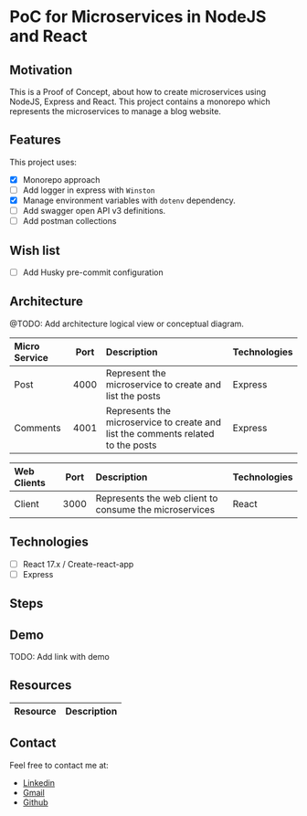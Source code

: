 # PoC for Microservices in NodeJS and React

## Motivation

This is a Proof of Concept, about how to create microservices using NodeJS, Express and React. This project contains a monorepo which represents the microservices to manage a blog website.

## Features

This project uses:

- [x] Monorepo approach
- [ ] Add logger in express with `Winston`
- [x] Manage environment variables with `dotenv` dependency.
- [ ] Add swagger open API v3 definitions.
- [ ] Add postman collections

## Wish list

- [ ] Add Husky pre-commit configuration

## Architecture

@TODO: Add architecture logical view or conceptual diagram.

| Micro Service | Port | Description                                                                      | Technologies |
| :------------ | :--: | :------------------------------------------------------------------------------- | :----------- |
| Post          | 4000 | Represent the microservice to create and list the posts                          | Express      |
| Comments      | 4001 | Represents the microservice to create and list the comments related to the posts | Express      |

| Web Clients | Port | Description                                            | Technologies |
| :---------- | :--: | :----------------------------------------------------- | :----------- |
| Client      | 3000 | Represents the web client to consume the microservices | React        |

## Technologies

- [ ] React 17.x / Create-react-app
- [ ] Express

## Steps

## Demo

TODO: Add link with demo

## Resources

| Resource | Description |
| :------: | ----------- |

## Contact

Feel free to contact me at:

- [Linkedin](https://www.linkedin.com/in/edwintorresdeveloper/)
- [Gmail](mailto:codesandtags@gmail.com)
- [Github](https://github.com/codesandtags)

